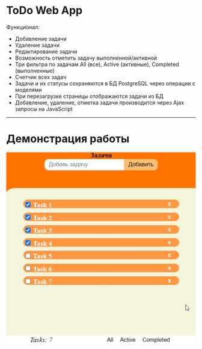 # ToDo Web App  

Функционал:
-   Добавление задачи
-   Удаление задачи
-   Редактирование задачи
-   Возможность отметить задачу выполненной/активной
-   Три фильтра по задачам All (все), Active (активные), Completed (выполненные)
-   Счетчик всех задач
-   Задачи и их статусы сохраняются в БД PostgreSQL через операции с моделями
-   При перезагрузке страницы отображаются задачи из БД
-   Добавление, удаление, отметка задачи производится через Ajax запросы на JavaScript

---
# Демонстрация работы

![](./demonstration/Demo.gif "Демонстрация работы")